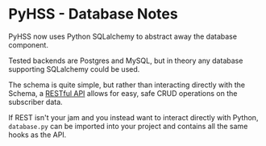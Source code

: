 # PyHSS - Database Notes
PyHSS now uses Python SQLalchemy to abstract away the database component.

Tested backends are Postgres and MySQL, but in theory any database supporting SQLalchemy could be used.

The schema is quite simple, but rather than interacting directly with the Schema, a [RESTful API](api.md) allows for easy, safe CRUD operations on the subscriber data.

If REST isn't your jam and you instead want to interact directly with Python, `database.py` can be imported into your project and contains all the same hooks as the API.
